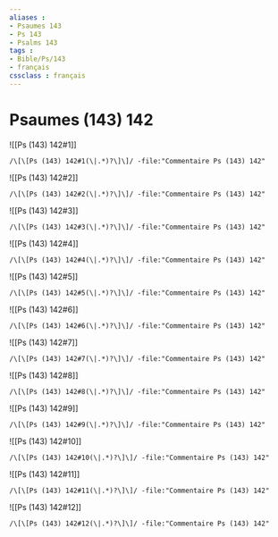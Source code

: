 ```yaml
---
aliases : 
- Psaumes 143
- Ps 143
- Psalms 143
tags : 
- Bible/Ps/143
- français
cssclass : français
---
```


# Psaumes (143) 142

![[Ps (143) 142#1]]

```query
/\[\[Ps (143) 142#1(\|.*)?\]\]/ -file:"Commentaire Ps (143) 142"
```

![[Ps (143) 142#2]]

```query
/\[\[Ps (143) 142#2(\|.*)?\]\]/ -file:"Commentaire Ps (143) 142"
```

![[Ps (143) 142#3]]

```query
/\[\[Ps (143) 142#3(\|.*)?\]\]/ -file:"Commentaire Ps (143) 142"
```

![[Ps (143) 142#4]]

```query
/\[\[Ps (143) 142#4(\|.*)?\]\]/ -file:"Commentaire Ps (143) 142"
```

![[Ps (143) 142#5]]

```query
/\[\[Ps (143) 142#5(\|.*)?\]\]/ -file:"Commentaire Ps (143) 142"
```

![[Ps (143) 142#6]]

```query
/\[\[Ps (143) 142#6(\|.*)?\]\]/ -file:"Commentaire Ps (143) 142"
```

![[Ps (143) 142#7]]

```query
/\[\[Ps (143) 142#7(\|.*)?\]\]/ -file:"Commentaire Ps (143) 142"
```

![[Ps (143) 142#8]]

```query
/\[\[Ps (143) 142#8(\|.*)?\]\]/ -file:"Commentaire Ps (143) 142"
```

![[Ps (143) 142#9]]

```query
/\[\[Ps (143) 142#9(\|.*)?\]\]/ -file:"Commentaire Ps (143) 142"
```

![[Ps (143) 142#10]]

```query
/\[\[Ps (143) 142#10(\|.*)?\]\]/ -file:"Commentaire Ps (143) 142"
```

![[Ps (143) 142#11]]

```query
/\[\[Ps (143) 142#11(\|.*)?\]\]/ -file:"Commentaire Ps (143) 142"
```

![[Ps (143) 142#12]]

```query
/\[\[Ps (143) 142#12(\|.*)?\]\]/ -file:"Commentaire Ps (143) 142"
```


